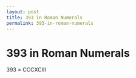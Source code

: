 ```yaml
---
layout: post
title: 393 in Roman Numerals
permalink: 393-in-roman-numerals
---
```


# 393 in Roman Numerals

393 = CCCXCIII
